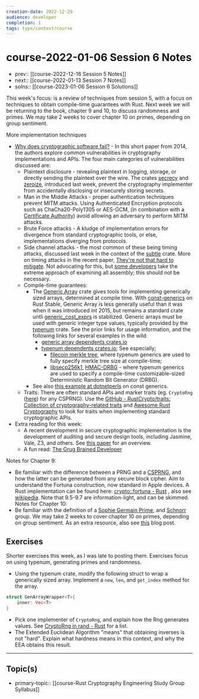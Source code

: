 ```yaml
---
creation-date: 2022-12-29
audience: developer
completion: 1
tags: type/context/course
---
```

# course-2022-01-06 Session 6 Notes
- prev:: [[course-2022-12-16 Session 5 Notes]]
- next:: [[course-2022-01-13 Session 7 Notes]]
- solns:: [[course-2023-01-06 Session 6 Solutions]]

This week's focus: is a review of techniques from session 5, with a focus on techniques to obtain compile-time guarantees with Rust. Next week we will be returning to the book, chapter 9 and 10, to discuss randomness and primes. We may take 2 weeks to cover chapter 10 on primes, depending on group sentiment.

More implementation techniques
- [Why does cryptographic software fail?](https://people.csail.mit.edu/nickolai/papers/lazar-cryptobugs.pdf)  - In this short paper from 2014, the authors explore common vulnerabilities in cryptography implementations and APIs. The four main categories of vulnerabilities discussed are:
    - Plaintext disclosure - revealing plaintext in logging, storage, or directly sending the plaintext over the wire. The crates [secrecy](https://docs.rs/secrecy/latest/secrecy/) and [zeroize](https://docs.rs/zeroize/latest/zeroize/index.html), introduced last week, prevent the cryptography implementer from accidentally disclosing or insecurely storing secrets.
    - Man in the Middle Attacks - proper authentication techniques prevent MITM attacks. Using Authenticated Encryption protocols such as ChaCha20-Poly1305 or AES-GCM, (in combination with a [Certificate Authority](https://en.wikipedia.org/wiki/Certificate_authority)) avoid allowing an adversary to perform MITM attacks.
    - Brute Force attacks - A kludge of implementation errors for divergence from standard cryptographic tools, or else, implementations diverging from protocols.
    - Side channel attacks - the most common of these being timing attacks, discussed last week in the context of the [subtle](https://docs.rs/subtle/latest/subtle/) crate. More on timing attacks in the recent paper, [They're not that hard to mitigate](https://eprint.iacr.org/2021/1650.pdf). Not advocating for this, but [some developers](https://research.nccgroup.com/2022/04/26/real-world-cryptography-conference-2022/#timing) take the extreme approach of examining all assembly; this should not be necessary.
    - Compile-time guarantees:
        - The [Generic Array](https://docs.rs/generic-array/latest/generic_array/) crate gives tools for implementing generically sized arrays, determined at compile time. With [const-generics](https://without.boats/blog/shipping-const-generics/) on Rust Stable, Generic Array is less generally useful than it was when it was introduced int 2015, but remains a standard crate untli [generic_cost_exprs](https://github.com/fizyk20/generic-array/issues/115) is stabilized. Generic arrays must be used with generic integer type values, typically provided by the [typenum](https://docs.rs/typenum/latest/typenum/) crate. See the prior links for usage information, and the following links for several examples in the wild:
            - [generic array dependents crates.io](https://crates.io/crates/generic-array/reverse_dependencies)
            - [typenum dependents crates.io](https://crates.io/crates/typenum/reverse_dependencies); See especially;
                - [filecoin merkle tree](https://github.com/filecoin-project/rust-fil-proofs/blob/128f7209ec583e023f04630102ef1dd17fbe2370/storage-proofs-core/src/merkle/mod.rs#L43), where typenum generics are used to fully specify merkle tree size at compile-time;
                - [libsecp256k1](https://github.com/paritytech/libsecp256k1/blob/70795ba9b86866233ada643a62b3dd58645cb540/src/lib.rs#L823), [HMAC-DRBG](https://docs.rs/hmac-drbg/0.3.0/src/hmac_drbg/lib.rs.html#7-16) - where typenum generics are used to specify a compile-time customizable-sized Deterministic Random Bit Generator (DRBG).
        - See also [this example at dotnetperls](https://www.dotnetperls.com/const-generic-rust) on const generics.
    - Traits: There are often standard APIs and marker traits (eg. `CryptoRng` ([here](https://rust-random.github.io/book/update-0.5.html?highlight=cryptorng#cryptographic-rngs)) for any CSPRNG). Use the [GitHub - RustCrypto/traits: Collection of cryptography-related traits](https://github.com/RustCrypto/traits) and [Awesome Rust Cryptography](https://cryptography.rs/#traits-for-cryptographic-primitives) to look for traits when implementing standard cryptographic APIs.
- Extra reading for this week:
    - A recent development in secure cryptographic implementation is the development of auditing and secure design tools, including Jasmine, Vale, Z3, and others. See [this paper](https://hal.inria.fr/hal-03046757/file/BarbosaetalOakland21.pdf) for an overview.
    - A fun read: [The Grug Brained Developer](https://grugbrain.dev/)

Notes for Chapter 9:
- Be familiar with the difference between a PRNG and a [CSPRNG](https://en.wikipedia.org/wiki/Cryptographically_secure_pseudorandom_number_generator), and how the latter can be generated from any secure block cipher. Aim to understand the Fortuna construction, now standard in Apple devices. A Rust implementation can be found here: [crypto::fortuna - Rust](https://nicolasdp.github.io/git/crypto/fortuna/) , also see [wikipedia](https://en.wikipedia.org/wiki/Fortuna_(PRNG)). Note that 9.5-9.7 are information-light, and can be skimmed.
Notes for Chapter 10:
- Be familiar with the definition of a [Sophie Germain Prime](https://en.wikipedia.org/wiki/Safe_and_Sophie_Germain_primes#Sophie_Germain_prime), and [Schnorr](https://en.wikipedia.org/wiki/Schnorr_group) group. We may take 2 weeks to cover chapter 10 on primes, depending on group sentiment. As an extra resource, also see [this](https://medium.com/snips-ai/prime-number-generation-2a02f28508ff) blog post.

## Exercises
Shorter exercises this week, as I was late to posting them. Exercises focus on using typenum, generating primes and randomness.
- Using the typenum crate, modify the following struct to wrap a generically sized array. Implement a `new`, `len`, and `get_index` method for the array.
```rust
struct GenArrayWrapper<T>{
    inner: Vec<T>
}
```
- Pick one implementer of `CryptoRng`, and explain how the Rng generates values. See [CryptoRng in rand - Rust](https://rust-random.github.io/rand/rand/trait.CryptoRng.html) for a list.
- The Extended Euclidean Algorithm "means" that obtaining inverses is not "hard". Explain what hardness means in this context, and why the EEA obtains this result.

---
## Topic(s)
- primary-topic:: [[course-Rust Cryptography Engineering Study Group Syllabus]]